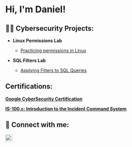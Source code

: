 <h1>Hi, I'm Daniel! 

<h2>👨‍💻 Cybersecurity Projects:</h2>

- <b>Linux Permissions Lab</b>
  - [Practicing permissions in Linux](https://github.com/DRgithubport/File-permissions-Linux-Lab#)

- <b>SQL Filters Lab</b>
  - [Applying Filters to SQL Queries](https://github.com/DRgithubport/Applying-Filters-to-SQL-queries)

<h2>Certifications:</h2>

<b>[Google CyberSecurity Certification](https://github.com/DRgithubport/DRgithubport/blob/d25a0c35e14c3061e6d04ffa5f439a54bd44d843/google%20cyber%20cert.pdf)</b>

<b>[IS-100.c: Introduction to the Incident Command System](IS-100.C_certificate.pdf)<b/>
<h2> 🤳 Connect with me:</h2>

[<img align="left" alt="JoshMadakor | LinkedIn" width="22px" src="https://cdn.jsdelivr.net/npm/simple-icons@v3/icons/linkedin.svg" />][linkedin]





[linkedin]: https://www.linkedin.com/in/daniel-romero-bb32b11ba/

<!--
**joshmadakor1/joshmadakor1** is a ✨ _special_ ✨ repository because its `README.md` (this file) appears on your GitHub profile.

Here are some ideas to get you started:

- 🔭 I’m currently working on ...
- 🌱 I’m currently learning ...
- 👯 I’m looking to collaborate on ...
- 🤔 I’m looking for help with ...
- 💬 Ask me about ...
- 📫 How to reach me: ...
- 😄 Pronouns: ...
- ⚡ Fun fact: ...
-->

